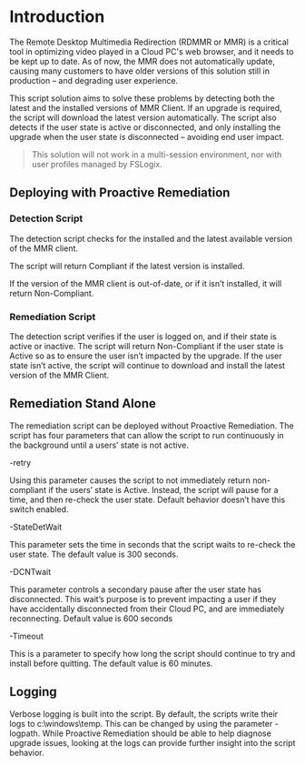 # Introduction

The Remote Desktop Multimedia Redirection (RDMMR or MMR) is a critical tool in optimizing video played in a Cloud PC's web browser, and it needs to be kept up to date.
As of now, the MMR does not automatically update, causing many customers to have older versions of this solution still in production –
and degrading user experience. 

This script solution aims to solve these problems by detecting both the latest and the installed versions of MMR Client. If an upgrade is required,
the script will download the latest version automatically.  The script also detects if the user state is active or disconnected, and only installing
the upgrade when the user state is disconnected – avoiding end user impact.

> This solution will not work in a multi-session environment, nor with user profiles managed by FSLogix. 

## Deploying with Proactive Remediation

### Detection Script

The detection script checks for the installed and the latest available version of the MMR client.

The script will return Compliant if the latest version is installed.

If the version of the MMR client is out-of-date, or if it isn’t installed, it will return Non-Compliant.

### Remediation Script

The detection script verifies if the user is logged on, and if their state is active or inactive. The script will return Non-Compliant if the user
state is Active so as to ensure the user isn’t impacted by the upgrade. If the user state isn’t active, the script will continue to download
and install the latest version of the MMR Client.

## Remediation Stand Alone

The remediation script can be deployed without Proactive Remediation. The script has four parameters that can allow the script to run continuously
in the background until a users’ state is not active.

-retry

Using this parameter causes the script to not immediately return non-compliant if the users’ state is Active. Instead, the script will pause for a
time, and then re-check the user state. Default behavior doesn’t have this switch enabled.

-StateDetWait

This parameter sets the time in seconds that the script waits to re-check the user state. The default value is 300 seconds.

-DCNTwait

This parameter controls a secondary pause after the user state has disconnected. This wait’s purpose is to prevent impacting a user if they have accidentally disconnected from their Cloud PC, and are immediately reconnecting.  Default value is 600 seconds

-Timeout

This is a parameter to specify how long the script should continue to try and install before quitting. The default value is 60 minutes.

## Logging

Verbose logging is built into the script. By default, the scripts write their logs to c:\windows\temp. This can be changed by using the parameter -logpath. While Proactive Remediation should be able to help diagnose upgrade issues, looking at the logs can provide further insight into the script behavior.
